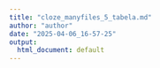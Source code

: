 ```yaml
---
title: "cloze_manyfiles_5_tabela.md"
author: "author"
date: "2025-04-06_16-57-25"
output:
  html_document: default
---
```


